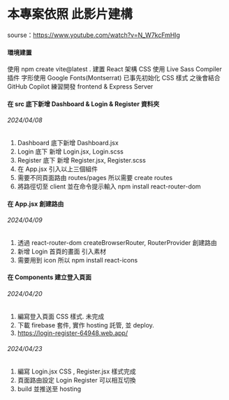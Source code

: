 # 本專案依照 此影片建構

sourse：https://www.youtube.com/watch?v=N_W7kcFmHlg

#### 環境建置

使用 npm create vite@latest . 建置 React 架構
CSS 使用 Live Sass Compiler 插件 字形使用 Google Fonts(Montserrat)
已事先初始化 CSS 樣式 之後會結合 GitHub Copilot 練習開發 frontend & Express Server

#### 在 src 底下新增 Dashboard & Login & Register 資料夾

###### 2024/04/08

1. Dashboard 底下新增 Dashboard.jsx
2. Login 底下 新增 Login.jsx, Login.scss
3. Register 底下 新增 Register.jsx, Register.scss
4. 在 App.jsx 引入以上三個組件
5. 需要不同頁面路由 routes/pages 所以需要 create routes
6. 將路徑切至 client 並在命令提示輸入 npm install react-router-dom

#### 在 App.jsx 創建路由

###### 2024/04/09

1. 透過 react-router-dom createBrowserRouter, RouterProvider 創建路由
2. 新增 Login 首頁的畫面 引入素材
3. 需要用到 icon 所以 npm install react-icons

#### 在 Components 建立登入頁面

###### 2024/04/20

1. 編寫登入頁面 CSS 樣式. 未完成
2. 下載 firebase 套件, 實作 hosting 託管, 並 deploy.
3. https://login-register-64948.web.app/

###### 2024/04/23

1. 編寫 Login.jsx CSS , Register.jsx 樣式完成
2. 頁面路由設定 Login Register 可以相互切換
3. build 並推送至 hosting
